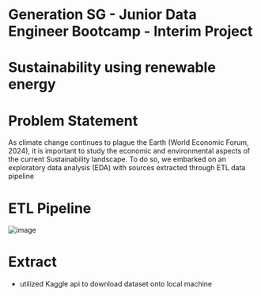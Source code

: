 # Generation SG - Junior Data Engineer Bootcamp - Interim Project

# Sustainability using renewable energy

# Problem Statement
As climate change continues to plague the Earth (World Economic Forum, 2024),  it is important to study the economic and environmental aspects of the current Sustainability landscape.
To do so, we embarked on an exploratory data analysis (EDA) with sources extracted through ETL data pipeline

# ETL Pipeline
![image](https://github.com/user-attachments/assets/b377c1b8-f876-4214-813a-7c0be4243ef0)

# Extract
- utilized Kaggle api to download dataset onto local machine




